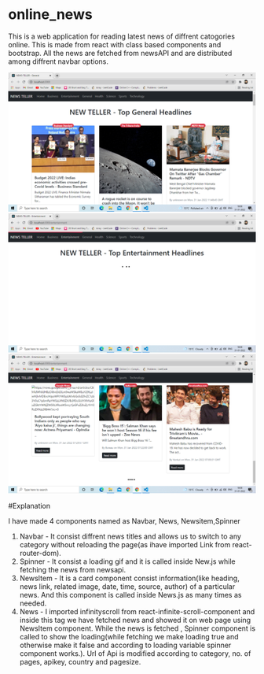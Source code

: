 # online_news
This is a web application for reading latest news of diffrent catogories online.
This is made from react with class based components and bootstrap. All the news are fetched from newsAPI and are distributed among diffrent navbar options.

<img src='./public/scrn1.png' alt='Screen shot' width='800px'/>
<img src='./public/scrn2.png' alt='Screen shot' width='800px'/>
<img src='./public/scrn3.png' alt='Screen shot' width='800px'/>

#Explanation

I have made 4 components named as Navbar, News, Newsitem,Spinner
1) Navbar - It consist diffrent news titles and allows us to switch to any category without reloading the page(as ihave imported Link from react-router-dom).
2) Spinner -  It consist a loading gif and it is called inside New.js while fetching the news from newsapi.
3) NewsItem - It is a card component consist information(like heading, news link, related image, date, time, source, author) of a particular news. And this component is called inside News.js  as many times as needed.
4) News - I imported infinityscroll from react-infinite-scroll-component and inside this tag we have fetched news and showed it on web page using NewsItem component. While the news is fetched , Spinner component is called to show the loading(while fetching we make loading true and otherwise make it false and according to loading variable spinner component works.). Url of Api is modified according to category, no. of pages, apikey, country and pagesize.
